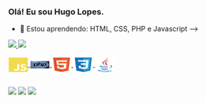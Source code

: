 ### Olá! Eu sou Hugo Lopes.

- 🌱 Estou aprendendo: HTML, CSS, PHP e Javascript
-->
<div>
  <a href="https://github.com/HugoLopes1908">
  <img height="180em" src="https://github-readme-stats.vercel.app/api?username=HUgoLopes1908&show_icons=true&theme=dracula&include_all_commits=true&count_private=true"/>
  <img height="180em" src="https://github-readme-stats.vercel.app/api/top-langs/?username=HugoLopes1908&layout=compact&langs_count=7&theme=dracula"/>
</div>
  <div style="display: inline_block"><br>
  <img align="center" alt="Rafa-Js" height="30" width="40" src="https://raw.githubusercontent.com/devicons/devicon/master/icons/javascript/javascript-plain.svg">
  <img align = "center" alt = "PHP" height = "30" width = "40" src = "https://raw.githubusercontent.com/devicons/devicon/master/icons/php/php-original.svg ">
  <img align="center" alt="Rafa-HTML" height="30" width="40" src="https://raw.githubusercontent.com/devicons/devicon/master/icons/html5/html5-original.svg">
  <img align="center" alt="Rafa-CSS" height="30" width="40" src="https://raw.githubusercontent.com/devicons/devicon/master/icons/css3/css3-original.svg">
  <img align = "center" alt = "Python" height = "30" width = "40" src = "https://raw.githubusercontent.com/devicons/devicon/master/icons/java/java-original.svg ">
  
</div>
  
  ##
  <div>
     <a href="https://instagram.com/hugolopes1908" target="_blank"><img src="https://img.shields.io/badge/-Instagram-%23E4405F?style=for-the-badge&logo=instagram&logoColor=white" target="_blank"></a>
 	   <a href = "mailto:hugolopes1908@gmail.com"><img src="https://img.shields.io/badge/-Gmail-%23333?style=for-the-badge&logo=gmail&logoColor=white" target="_blank"></a>
     <a href="https://www.linkedin.com/in/hugo-lopes-aa69a0141" target="_blank"><img src="https://img.shields.io/badge/-LinkedIn-%230077B5?style=for-the-badge&logo=linkedin&logoColor=white" target="_blank"></a>
  </div>

